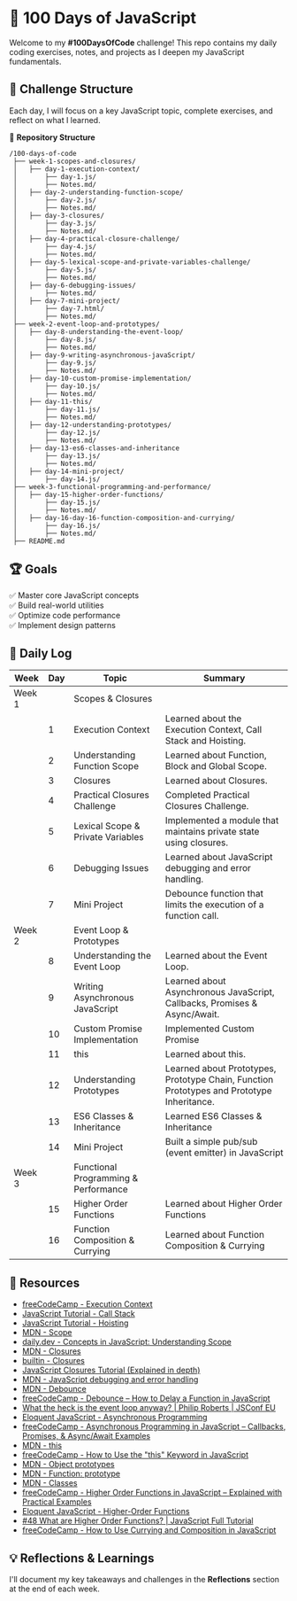 # 🚀 100 Days of JavaScript

Welcome to my **#100DaysOfCode** challenge! This repo contains my daily coding exercises, notes, and projects as I deepen my JavaScript fundamentals.

## 📅 Challenge Structure

Each day, I will focus on a key JavaScript topic, complete exercises, and reflect on what I learned.

📂 **Repository Structure**

```
/100-days-of-code
 ├── week-1-scopes-and-closures/
 │   ├── day-1-execution-context/
 │       ├── day-1.js/
 │       ├── Notes.md/
 │   ├── day-2-understanding-function-scope/
 │       ├── day-2.js/
 │       ├── Notes.md/
 │   ├── day-3-closures/
 │       ├── day-3.js/
 │       ├── Notes.md/
 │   ├── day-4-practical-closure-challenge/
 │       ├── day-4.js/
 │       ├── Notes.md/
 │   ├── day-5-lexical-scope-and-private-variables-challenge/
 │       ├── day-5.js/
 │       ├── Notes.md/
 │   ├── day-6-debugging-issues/
 │       ├── Notes.md/
 │   ├── day-7-mini-project/
 │       ├── day-7.html/
 │       ├── Notes.md/
 ├── week-2-event-loop-and-prototypes/
 │   ├── day-8-understanding-the-event-loop/
 │       ├── day-8.js/
 │       ├── Notes.md/
 │   ├── day-9-writing-asynchronous-javaScript/
 │       ├── day-9.js/
 │       ├── Notes.md/
 │   ├── day-10-custom-promise-implementation/
 │       ├── day-10.js/
 │       ├── Notes.md/
 │   ├── day-11-this/
 │       ├── day-11.js/
 │       ├── Notes.md/
 │   ├── day-12-understanding-prototypes/
 │       ├── day-12.js/
 │       ├── Notes.md/
 │   ├── day-13-es6-classes-and-inheritance
 │       ├── day-13.js/
 │       ├── Notes.md/
 │   ├── day-14-mini-project/
 │       ├── day-14.js/
 ├── week-3-functional-programming-and-performance/
 │   ├── day-15-higher-order-functions/
 │       ├── day-15.js/
 │       ├── Notes.md/
 │   ├── day-16-day-16-function-composition-and-currying/
 │       ├── day-16.js/
 │       ├── Notes.md/
 ├── README.md
```

## 🏆 Goals

✅ Master core JavaScript concepts  
✅ Build real-world utilities  
✅ Optimize code performance  
✅ Implement design patterns

## 📖 Daily Log

| Week   | Day | Topic                                | Summary                                                                                   |
| ------ | --- | ------------------------------------ | ----------------------------------------------------------------------------------------- |
| Week 1 |     | Scopes & Closures                    |
|        | 1   | Execution Context                    | Learned about the Execution Context, Call Stack and Hoisting.                             |
|        | 2   | Understanding Function Scope         | Learned about Function, Block and Global Scope.                                           |
|        | 3   | Closures                             | Learned about Closures.                                                                   |
|        | 4   | Practical Closures Challenge         | Completed Practical Closures Challenge.                                                   |
|        | 5   | Lexical Scope & Private Variables    | Implemented a module that maintains private state using closures.                         |
|        | 6   | Debugging Issues                     | Learned about JavaScript debugging and error handling.                                    |
|        | 7   | Mini Project                         | Debounce function that limits the execution of a function call.                           |
| Week 2 |     | Event Loop & Prototypes              |
|        | 8   | Understanding the Event Loop         | Learned about the Event Loop.                                                             |
|        | 9   | Writing Asynchronous JavaScript      | Learned about Asynchronous JavaScript, Callbacks, Promises & Async/Await.                 |
|        | 10  | Custom Promise Implementation        | Implemented Custom Promise                                                                |
|        | 11  | this                                 | Learned about this.                                                                       |
|        | 12  | Understanding Prototypes             | Learned about Prototypes, Prototype Chain, Function Prototypes and Prototype Inheritance. |
|        | 13  | ES6 Classes & Inheritance            | Learned ES6 Classes & Inheritance                                                         |
|        | 14  | Mini Project                         | Built a simple pub/sub (event emitter) in JavaScript                                      |
| Week 3 |     | Functional Programming & Performance |
|        | 15  | Higher Order Functions               | Learned about Higher Order Functions                                                      |
|        | 16  | Function Composition & Currying      | Learned about Function Composition & Currying                                             |

## 🔗 Resources

- [freeCodeCamp - Execution Context](https://www.freecodecamp.org/news/how-javascript-works-behind-the-scene-javascript-execution-context/)
- [JavaScript Tutorial - Call Stack](https://www.javascripttutorial.net/javascript-call-stack/)
- [JavaScript Tutorial - Hoisting](https://www.javascripttutorial.net/javascript-hoisting/)
- [MDN - Scope](https://developer.mozilla.org/en-US/docs/Glossary/Scope)
- [daily.dev - Concepts in JavaScript: Understanding Scope](https://daily.dev/blog/concepts-in-javascript-understanding-scope#:~:text=Function%20Scope%3A%20Variables%20declared%20within,variables%20of%20their%20outer%20functions.)
- [MDN - Closures](https://developer.mozilla.org/en-US/docs/Web/JavaScript/Guide/Closures)
- [builtin - Closures](https://builtin.com/articles/javascript-closures)
- [JavaScript Closures Tutorial (Explained in depth)](https://www.youtube.com/watch?v=aHrvi2zTlaU)
- [MDN - JavaScript debugging and error handling](https://developer.mozilla.org/en-US/docs/Learn_web_development/Core/Scripting/Debugging_JavaScript)
- [MDN - Debounce](https://developer.mozilla.org/en-US/docs/Glossary/Debounce)
- [freeCodeCamp - Debounce – How to Delay a Function in JavaScript](https://www.freecodecamp.org/news/javascript-debounce-example/)
- [What the heck is the event loop anyway? | Philip Roberts | JSConf EU](https://www.youtube.com/watch?v=8aGhZQkoFbQ)
- [Eloquent JavaScript - Asynchronous Programming](https://eloquentjavascript.net/11_async.html)
- [freeCodeCamp - Asynchronous Programming in JavaScript – Callbacks, Promises, & Async/Await Examples](https://www.freecodecamp.org/news/asynchronous-programming-in-javascript-examples/)
- [MDN - this](https://developer.mozilla.org/en-US/docs/Web/JavaScript/Reference/Operators/this)
- [freeCodeCamp - How to Use the "this" Keyword in JavaScript](https://www.freecodecamp.org/news/the-this-keyword-in-javascript/)
- [MDN - Object prototypes](https://developer.mozilla.org/en-US/docs/Learn_web_development/Extensions/Advanced_JavaScript_objects/Object_prototypes)
- [MDN - Function: prototype](https://developer.mozilla.org/en-US/docs/Web/JavaScript/Reference/Global_Objects/Function/prototype)
- [MDN - Classes](https://developer.mozilla.org/en-US/docs/Web/JavaScript/Reference/Classes)
- [freeCodeCamp - Higher Order Functions in JavaScript – Explained with Practical Examples](https://www.freecodecamp.org/news/higher-order-functions-in-javascript-explained/)
- [Eloquent JavaScript - Higher-Order Functions](https://eloquentjavascript.net/05_higher_order.html)
- [#48 What are Higher Order Functions? | JavaScript Full Tutorial](https://www.youtube.com/watch?v=9E8Ih8sVy3M&t=389s)
- [freeCodeCamp - How to Use Currying and Composition in JavaScript](https://www.freecodecamp.org/news/how-to-use-currying-and-composition-in-javascript/)

## 💡 Reflections & Learnings

I'll document my key takeaways and challenges in the **Reflections** section at the end of each week.
